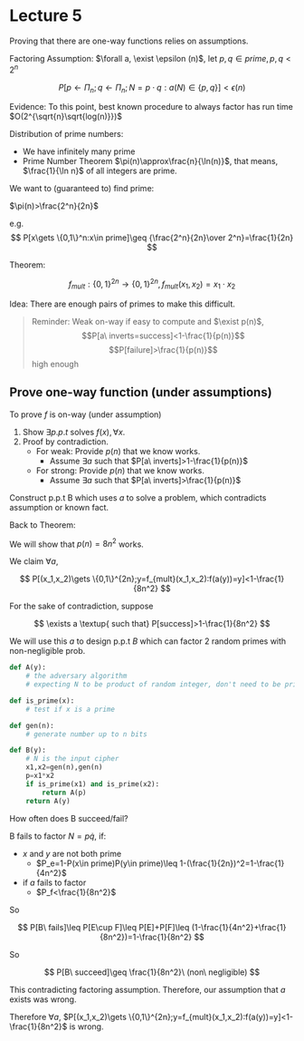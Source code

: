 # Lecture 5

Proving that there are one-way functions relies on assumptions.

Factoring Assumption: $\forall a, \exist \epsilon (n)$, let $p,q\in prime,p,q<2^n$

$$
P[p\gets \Pi_n;q\gets \Pi_n;N=p\cdot q:a(N)\in \{p,q\}]<\epsilon(n)
$$

Evidence: To this point, best known procedure to always factor has run time $O(2^{\sqrt{n}\sqrt{log(n)}})$

Distribution of prime numbers:

- We have infinitely many prime
- Prime Number Theorem $\pi(n)\approx\frac{n}{\ln(n)}$, that means, $\frac{1}{\ln n}$ of all integers are prime.

We want to (guaranteed to) find prime:

$\pi(n)>\frac{2^n}{2n}$

e.g. 
$$
P[x\gets \{0,1\}^n:x\in prime]\geq {\frac{2^n}{2n}\over 2^n}=\frac{1}{2n}
$$

Theorem:

$$
f_{mult}:\{0,1\}^{2n}\to \{0,1\}^{2n},f_{mult}(x_1,x_2)=x_1\cdot x_2
$$

Idea: There are enough pairs of primes to make this difficult.

> Reminder: Weak on-way if easy to compute and $\exist p(n)$,
> $$P[a\ inverts=success]<1-\frac{1}{p(n)}$$
> $$P[failure]>\frac{1}{p(n)}$$ high enough

## Prove one-way function (under assumptions)

To prove $f$ is on-way (under assumption)

1. Show $\exists p.p.t$ solves $f(x),\forall x$.
2. Proof by contradiction.
   - For weak: Provide $p(n)$ that we know works.
     - Assume $\exists a$ such that $P[a\ inverts]>1-\frac{1}{p(n)}$
   - For strong: Provide $p(n)$ that we know works.
     - Assume $\exists a$ such that $P[a\ inverts]>\frac{1}{p(n)}$

Construct p.p.t B
which uses $a$ to solve a problem, which contradicts assumption or known fact.

Back to Theorem:

We will show that $p(n)=8n^2$ works.

We claim $\forall a$,

$$
P[(x_1,x_2)\gets \{0,1\}^{2n};y=f_{mult}(x_1,x_2):f(a(y))=y]<1-\frac{1}{8n^2}
$$

For the sake of contradiction, suppose

$$
\exists a \textup{ such that} P[success]>1-\frac{1}{8n^2}
$$

We will use this $a$ to design p.p.t $B$ which can factor 2 random primes with non-negligible prob.

```python
def A(y):
    # the adversary algorithm
    # expecting N to be product of random integer, don't need to be prime

def is_prime(x):
    # test if x is a prime

def gen(n):
    # generate number up to n bits

def B(y):
    # N is the input cipher
    x1,x2=gen(n),gen(n)
    p=x1*x2
    if is_prime(x1) and is_prime(x2):
        return A(p)
    return A(y)
```

How often does B succeed/fail?

B fails to factor $N=p\dot q$, if:

- $x$ and $y$ are not both prime
  - $P_e=1-P(x\in prime)P(y\in prime)\leq 1-(\frac{1}{2n})^2=1-\frac{1}{4n^2}$
- if $a$ fails to factor
  - $P_f<\frac{1}{8n^2}$

So

$$
P[B\ fails]\leq P[E\cup F]\leq P[E]+P[F]\leq (1-\frac{1}{4n^2}+\frac{1}{8n^2})=1-\frac{1}{8n^2}
$$

So

$$
P[B\ succeed]\geq \frac{1}{8n^2}\ (non\ negligible)
$$

This contradicting factoring assumption. Therefore, our assumption that $a$ exists was wrong.

Therefore $\forall a$, $P[(x_1,x_2)\gets \{0,1\}^{2n};y=f_{mult}(x_1,x_2):f(a(y))=y]<1-\frac{1}{8n^2}$ is wrong.
